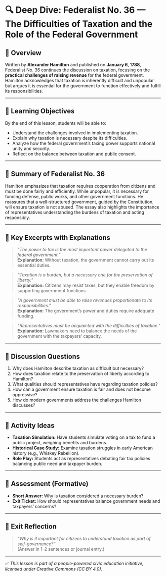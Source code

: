 # 🔍 Deep Dive: Federalist No. 36 — The Difficulties of Taxation and the Role of the Federal Government

## 🧭 Overview

Written by **Alexander Hamilton** and published on **January 6, 1788**, Federalist No. 36 continues the discussion on taxation, focusing on the **practical challenges of raising revenue** for the federal government. Hamilton acknowledges that taxation is inherently difficult and unpopular but argues it is essential for the government to function effectively and fulfill its responsibilities.

---

## 🎯 Learning Objectives

By the end of this lesson, students will be able to:  
- Understand the challenges involved in implementing taxation.  
- Explain why taxation is necessary despite its difficulties.  
- Analyze how the federal government’s taxing power supports national unity and security.  
- Reflect on the balance between taxation and public consent.

---

## 📘 Summary of Federalist No. 36

Hamilton emphasizes that taxation requires cooperation from citizens and must be done fairly and efficiently. While unpopular, it is necessary for funding defense, public works, and other government functions. He reassures that a well-structured government, guided by the Constitution, will ensure taxation is not abused. The essay also highlights the importance of representatives understanding the burdens of taxation and acting responsibly.

---

## 📖 Key Excerpts with Explanations

> *"The power to tax is the most important power delegated to the federal government."*  
**Explanation:** Without taxation, the government cannot carry out its essential duties.

> *"Taxation is a burden, but a necessary one for the preservation of liberty."*  
**Explanation:** Citizens may resist taxes, but they enable freedom by supporting government functions.

> *"A government must be able to raise revenues proportionate to its responsibilities."*  
**Explanation:** The government’s power and duties require adequate funding.

> *"Representatives must be acquainted with the difficulties of taxation."*  
**Explanation:** Lawmakers need to balance the needs of the government with the taxpayers' capacity.

---

## 💬 Discussion Questions

1. Why does Hamilton describe taxation as difficult but necessary?  
2. How does taxation relate to the preservation of liberty according to Hamilton?  
3. What qualities should representatives have regarding taxation policies?  
4. How can a government ensure taxation is fair and does not become oppressive?  
5. How do modern governments address the challenges Hamilton discusses?

---

## 🧪 Activity Ideas

- **Taxation Simulation:** Have students simulate voting on a tax to fund a public project, weighing benefits and burdens.  
- **Historical Case Study:** Examine taxation struggles in early American history (e.g., Whiskey Rebellion).  
- **Role Play:** Students act as representatives debating fair tax policies balancing public need and taxpayer burden.

---

## 📎 Assessment (Formative)

- **Short Answer:** Why is taxation considered a necessary burden?  
- **Exit Ticket:** How should representatives balance government needs and taxpayers’ concerns?

---

## 🏁 Exit Reflection

> *“Why is it important for citizens to understand taxation as part of self-governance?”*  
(Answer in 1–2 sentences or journal entry.)

---

✅ *This lesson is part of a people-powered civic education initiative, licensed under Creative Commons (CC BY 4.0).*
